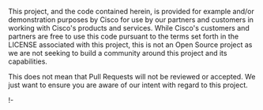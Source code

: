 This project, and the code contained herein, is provided for example and/or demonstration purposes by Cisco for use by our partners and customers in working with Cisco's products and services. While Cisco's customers and partners are free to use this code pursuant to the terms set forth in the LICENSE associated with this project, this is not an Open Source project as we are not seeking to build a community around this project and its capabilities.

This does not mean that Pull Requests will not be reviewed or accepted. We just want to ensure you are aware of our intent with regard to this project.

!-
